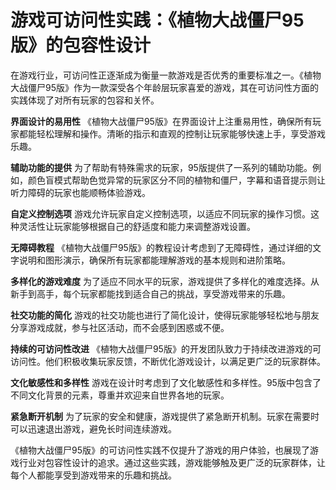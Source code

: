 # 游戏可访问性实践：《植物大战僵尸95版》的包容性设计

在游戏行业，可访问性正逐渐成为衡量一款游戏是否优秀的重要标准之一。《植物大战僵尸95版》作为一款深受各个年龄层玩家喜爱的游戏，其在可访问性方面的实践体现了对所有玩家的包容和关怀。

**界面设计的易用性**
《植物大战僵尸95版》在界面设计上注重易用性，确保所有玩家都能轻松理解和操作。清晰的指示和直观的控制让玩家能够快速上手，享受游戏乐趣。

**辅助功能的提供**
为了帮助有特殊需求的玩家，95版提供了一系列的辅助功能。例如，颜色盲模式帮助色觉异常的玩家区分不同的植物和僵尸，字幕和语音提示则让听力障碍的玩家也能顺畅体验游戏。

**自定义控制选项**
游戏允许玩家自定义控制选项，以适应不同玩家的操作习惯。这种灵活性让玩家能够根据自己的舒适度和能力来调整游戏设置。

**无障碍教程**
《植物大战僵尸95版》的教程设计考虑到了无障碍性，通过详细的文字说明和图形演示，确保所有玩家都能理解游戏的基本规则和进阶策略。

**多样化的游戏难度**
为了适应不同水平的玩家，游戏提供了多样化的难度选择。从新手到高手，每个玩家都能找到适合自己的挑战，享受游戏带来的乐趣。

**社交功能的简化**
游戏的社交功能也进行了简化设计，使得玩家能够轻松地与朋友分享游戏成就，参与社区活动，而不会感到困惑或不便。

**持续的可访问性改进**
《植物大战僵尸95版》的开发团队致力于持续改进游戏的可访问性。他们积极收集玩家反馈，不断优化游戏设计，以满足更广泛的玩家群体。

**文化敏感性和多样性**
游戏在设计时考虑到了文化敏感性和多样性。95版中包含了不同文化背景的元素，尊重并欢迎来自世界各地的玩家。

**紧急断开机制**
为了玩家的安全和健康，游戏提供了紧急断开机制。玩家在需要时可以迅速退出游戏，避免长时间连续游戏。

《植物大战僵尸95版》的可访问性实践不仅提升了游戏的用户体验，也展现了游戏行业对包容性设计的追求。通过这些实践，游戏能够触及更广泛的玩家群体，让每个人都能享受到游戏带来的乐趣和挑战。